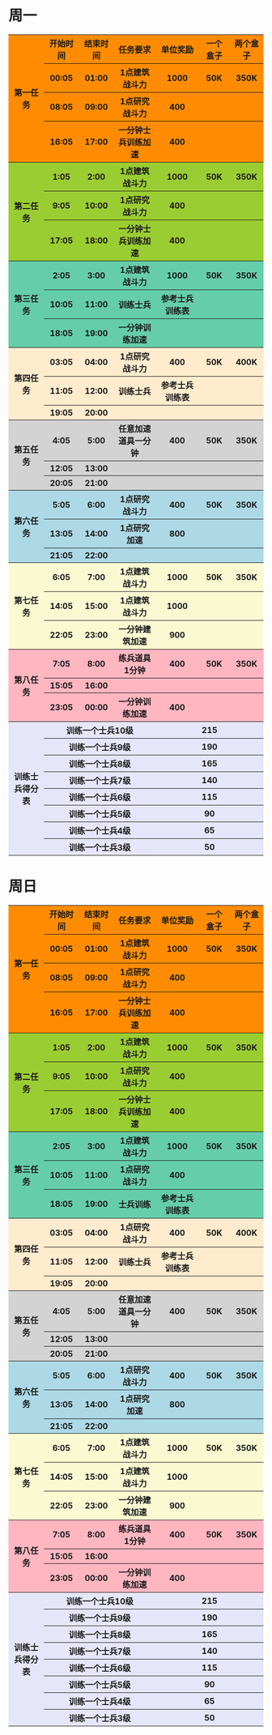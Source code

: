 # 周一

<table><tbody>
    <tr>
        <th rowspan="4"   bgcolor="DARKORANGE">第一任务</th>
        <th   bgcolor="DARKORANGE">开始时间</th>
        <th   bgcolor="DARKORANGE">结束时间</th>
        <th   bgcolor="DARKORANGE">任务要求</th>
        <th   bgcolor="DARKORANGE">单位奖励</th>
        <th   bgcolor="DARKORANGE">一个盒子</th>
        <th   bgcolor="DARKORANGE">两个盒子</th>
    </tr>
    <tr>
        <th   bgcolor="DARKORANGE">00:05</th>
        <th   bgcolor="DARKORANGE">01:00</th>
        <th   bgcolor="DARKORANGE">1点建筑战斗力</th>
        <th   bgcolor="DARKORANGE">1000</th>
        <th   bgcolor="DARKORANGE">50K</th>
        <th   bgcolor="DARKORANGE">350K</th>
    </tr>
    <tr>
        <th   bgcolor="DARKORANGE">08:05</th>
        <th   bgcolor="DARKORANGE">09:00</th>
        <th   bgcolor="DARKORANGE">1点研究战斗力</th>
        <th   bgcolor="DARKORANGE">400</th>
        <th   bgcolor="DARKORANGE"></th>
        <th   bgcolor="DARKORANGE"></th>
    </tr>
    <tr>
        <th   bgcolor="DARKORANGE">16:05</th>
        <th   bgcolor="DARKORANGE">17:00</th>
        <th   bgcolor="DARKORANGE">一分钟士兵训练加速</th>
        <th   bgcolor="DARKORANGE">400</th>
        <th   bgcolor="DARKORANGE"></th>
        <th   bgcolor="DARKORANGE"></th>
    </tr>
    <tr>
        <th rowspan="3"   bgcolor="YELLOWGREEN">第二任务</th>
        <th   bgcolor="YELLOWGREEN">1:05</th>
        <th   bgcolor="YELLOWGREEN">2:00</th>
        <th   bgcolor="YELLOWGREEN">1点建筑战斗力</th>
        <th   bgcolor="YELLOWGREEN">1000</th>
        <th   bgcolor="YELLOWGREEN">50K</th>
        <th   bgcolor="YELLOWGREEN">350K</th>
    </tr>
    <tr>
        <th   bgcolor="YELLOWGREEN">9:05</th>
        <th   bgcolor="YELLOWGREEN">10:00</th>
        <th   bgcolor="YELLOWGREEN">1点研究战斗力</th>
        <th   bgcolor="YELLOWGREEN">400</th>
        <th   bgcolor="YELLOWGREEN"></th>
        <th   bgcolor="YELLOWGREEN"></th>
    </tr>
    <tr>
        <th   bgcolor="YELLOWGREEN">17:05</th>
        <th   bgcolor="YELLOWGREEN">18:00</th>
        <th   bgcolor="YELLOWGREEN">一分钟士兵训练加速</th>
        <th   bgcolor="YELLOWGREEN">400</th>
        <th   bgcolor="YELLOWGREEN"></th>
        <th   bgcolor="YELLOWGREEN"></th>
    </tr>
    <tr>
        <th rowspan="3"   bgcolor="MEDIUMAQUAMARINE">第三任务</th>
        <th   bgcolor="MEDIUMAQUAMARINE">2:05</th>
        <th   bgcolor="MEDIUMAQUAMARINE">3:00</th>
        <th   bgcolor="MEDIUMAQUAMARINE">1点建筑战斗力</th>
        <th   bgcolor="MEDIUMAQUAMARINE">1000</th>
        <th   bgcolor="MEDIUMAQUAMARINE">50K</th>
        <th   bgcolor="MEDIUMAQUAMARINE">350K</th>
    </tr>
    <tr>
        <th   bgcolor="MEDIUMAQUAMARINE">10:05</th>
        <th   bgcolor="MEDIUMAQUAMARINE">11:00</th>
        <th   bgcolor="MEDIUMAQUAMARINE">训练士兵</th>
        <th   bgcolor="MEDIUMAQUAMARINE">参考士兵训练表</th>
        <th   bgcolor="MEDIUMAQUAMARINE"></th>
        <th   bgcolor="MEDIUMAQUAMARINE"></th>
    </tr>
    <tr>
        <th   bgcolor="MEDIUMAQUAMARINE">18:05</th>
        <th   bgcolor="MEDIUMAQUAMARINE">19:00</th>
        <th   bgcolor="MEDIUMAQUAMARINE">一分钟训练加速</th>
        <th   bgcolor="MEDIUMAQUAMARINE"></th>
        <th   bgcolor="MEDIUMAQUAMARINE"></th>
        <th   bgcolor="MEDIUMAQUAMARINE"></th>
    </tr>
    <tr>
        <th rowspan="3"   bgcolor="BLANCHEDALMOND">第四任务</th>
        <th   bgcolor="BLANCHEDALMOND">03:05</th>
        <th   bgcolor="BLANCHEDALMOND">04:00</th>
        <th   bgcolor="BLANCHEDALMOND">1点研究战斗力</th>
        <th   bgcolor="BLANCHEDALMOND">400</th>
        <th   bgcolor="BLANCHEDALMOND">50K</th>
        <th   bgcolor="BLANCHEDALMOND">400K</th>
    </tr>
    <tr>
        <th   bgcolor="BLANCHEDALMOND">11:05</th>
        <th   bgcolor="BLANCHEDALMOND">12:00</th>
        <th   bgcolor="BLANCHEDALMOND">训练士兵</th>
        <th   bgcolor="BLANCHEDALMOND">参考士兵训练表</th>
        <th   bgcolor="BLANCHEDALMOND"></th>
        <th   bgcolor="BLANCHEDALMOND"></th>
    </tr>
    <tr>
        <th   bgcolor="BLANCHEDALMOND">19:05</th>
        <th   bgcolor="BLANCHEDALMOND">20:00</th>
        <th   bgcolor="BLANCHEDALMOND"></th>
        <th   bgcolor="BLANCHEDALMOND"></th>
        <th   bgcolor="BLANCHEDALMOND"></th>
        <th   bgcolor="BLANCHEDALMOND"></th>
    </tr>
    <tr>
        <th rowspan="3"   bgcolor="LIGHTGRAY">第五任务</th>
        <th   bgcolor="LIGHTGRAY">4:05</th>
        <th   bgcolor="LIGHTGRAY">5:00</th>
        <th   bgcolor="LIGHTGRAY">任意加速道具一分钟
</th>
        <th   bgcolor="LIGHTGRAY">400</th>
        <th   bgcolor="LIGHTGRAY">50K</th>
        <th   bgcolor="LIGHTGRAY">350K</th>
    </tr>
    <tr>
        <th   bgcolor="LIGHTGRAY">12:05</th>
        <th   bgcolor="LIGHTGRAY">13:00</th>
        <th   bgcolor="LIGHTGRAY"></th>
        <th   bgcolor="LIGHTGRAY"></th>
        <th   bgcolor="LIGHTGRAY"></th>
        <th   bgcolor="LIGHTGRAY"></th>
    </tr>
    <tr>
        <th   bgcolor="LIGHTGRAY">20:05</th>
        <th   bgcolor="LIGHTGRAY">21:00</th>
        <th   bgcolor="LIGHTGRAY"></th>
        <th   bgcolor="LIGHTGRAY"></th>
        <th   bgcolor="LIGHTGRAY"></th>
        <th   bgcolor="LIGHTGRAY"></th>
    </tr>
    <tr>
        <th rowspan="3"   bgcolor="LIGHTBLUE">第六任务</th>
        <th   bgcolor="LIGHTBLUE">5:05</th>
        <th   bgcolor="LIGHTBLUE">6:00</th>
        <th   bgcolor="LIGHTBLUE">1点研究战斗力</th>
        <th   bgcolor="LIGHTBLUE">400</th>
        <th   bgcolor="LIGHTBLUE">50K</th>
        <th   bgcolor="LIGHTBLUE">350K</th>
    </tr>
    <tr>
        <th   bgcolor="LIGHTBLUE">13:05</th>
        <th   bgcolor="LIGHTBLUE">14:00</th>
        <th   bgcolor="LIGHTBLUE">1点研究加速</th>
        <th   bgcolor="LIGHTBLUE">800</th>
        <th   bgcolor="LIGHTBLUE"></th>
        <th   bgcolor="LIGHTBLUE"></th>
    </tr>
    <tr>
        <th   bgcolor="LIGHTBLUE">21:05</th>
        <th   bgcolor="LIGHTBLUE">22:00</th>
        <th   bgcolor="LIGHTBLUE"></th>
        <th   bgcolor="LIGHTBLUE"></th>
        <th   bgcolor="LIGHTBLUE"></th>
        <th   bgcolor="LIGHTBLUE"></th>
    </tr>
    <tr>
        <th rowspan="3"   bgcolor="LIGHTGOLDENRODYELLOW">第七任务</th>
        <th   bgcolor="LIGHTGOLDENRODYELLOW">6:05</th>
        <th   bgcolor="LIGHTGOLDENRODYELLOW">7:00</th>
        <th   bgcolor="LIGHTGOLDENRODYELLOW">1点建筑战斗力</th>
        <th   bgcolor="LIGHTGOLDENRODYELLOW">1000</th>
        <th   bgcolor="LIGHTGOLDENRODYELLOW">50K</th>
        <th   bgcolor="LIGHTGOLDENRODYELLOW">350K</th>
    </tr>
    <tr>
        <th   bgcolor="LIGHTGOLDENRODYELLOW">14:05</th>
        <th   bgcolor="LIGHTGOLDENRODYELLOW">15:00</th>
        <th   bgcolor="LIGHTGOLDENRODYELLOW">1点建筑战斗力</th>
        <th   bgcolor="LIGHTGOLDENRODYELLOW">1000</th>
        <th   bgcolor="LIGHTGOLDENRODYELLOW"></th>
        <th   bgcolor="LIGHTGOLDENRODYELLOW"></th>
    </tr>
    <tr>
        <th   bgcolor="LIGHTGOLDENRODYELLOW">22:05</th>
        <th   bgcolor="LIGHTGOLDENRODYELLOW">23:00</th>
        <th   bgcolor="LIGHTGOLDENRODYELLOW">一分钟建筑加速</th>
        <th   bgcolor="LIGHTGOLDENRODYELLOW">900</th>
        <th   bgcolor="LIGHTGOLDENRODYELLOW"></th>
        <th   bgcolor="LIGHTGOLDENRODYELLOW"></th>
    </tr>
    <tr>
        <th rowspan="3"   bgcolor="LIGHTPINK">第八任务</th>
        <th   bgcolor="LIGHTPINK">7:05</th>
        <th   bgcolor="LIGHTPINK">8:00</th>
        <th   bgcolor="LIGHTPINK">练兵道具1分钟</th>
        <th   bgcolor="LIGHTPINK">400</th>
        <th   bgcolor="LIGHTPINK">50K</th>
        <th   bgcolor="LIGHTPINK">350K</th>
    </tr>
    <tr>
        <th   bgcolor="LIGHTPINK">15:05</th>
        <th   bgcolor="LIGHTPINK">16:00</th>
        <th   bgcolor="LIGHTPINK"></th>
        <th   bgcolor="LIGHTPINK"></th>
        <th   bgcolor="LIGHTPINK"></th>
        <th   bgcolor="LIGHTPINK"></th>
    </tr>
    <tr>
        <th   bgcolor="LIGHTPINK">23:05</th>
        <th   bgcolor="LIGHTPINK">00:00</th>
        <th   bgcolor="LIGHTPINK">一分钟训练加速</th>
        <th   bgcolor="LIGHTPINK">400</th>
        <th   bgcolor="LIGHTPINK"></th>
        <th   bgcolor="LIGHTPINK"></th>
    </tr>
    <tr>
      <th rowspan="8"   bgcolor="LAVENDER">训练士兵得分表</th>
      <th   colspan="3" bgcolor="LAVENDER">训练一个士兵10级</th>
      <th   colspan="3" bgcolor="LAVENDER">215</th>
    </tr>
    <tr>
      <th   colspan="3" bgcolor="LAVENDER">训练一个士兵9级</th>
      <th   colspan="3" bgcolor="LAVENDER">190</th>
    </tr>
    <tr>
      <th   colspan="3" bgcolor="LAVENDER">训练一个士兵8级</th>
      <th   colspan="3" bgcolor="LAVENDER">165</th>
    </tr>
    <tr>
      <th   colspan="3" bgcolor="LAVENDER">训练一个士兵7级</th>
      <th   colspan="3" bgcolor="LAVENDER">140</th>
    </tr>
    <tr>
      <th   colspan="3" bgcolor="LAVENDER">训练一个士兵6级</th>
      <th   colspan="3" bgcolor="LAVENDER">115</th>
    </tr>
    <tr>
      <th   colspan="3" bgcolor="LAVENDER">训练一个士兵5级</th>
      <th   colspan="3" bgcolor="LAVENDER">90</th>
    </tr>
    <tr>
      <th   colspan="3" bgcolor="LAVENDER">训练一个士兵4级</th>
      <th   colspan="3" bgcolor="LAVENDER">65</th>
    </tr>
    <tr>
      <th   colspan="3" bgcolor="LAVENDER">训练一个士兵3级</th>
      <th   colspan="3" bgcolor="LAVENDER">50</th>
    </tr>
</table>  

# 周日

<table><tbody>
    <tr>
        <th rowspan="4"   bgcolor="DARKORANGE">第一任务</th>
        <th   bgcolor="DARKORANGE">开始时间</th>
        <th   bgcolor="DARKORANGE">结束时间</th>
        <th   bgcolor="DARKORANGE">任务要求</th>
        <th   bgcolor="DARKORANGE">单位奖励</th>
        <th   bgcolor="DARKORANGE">一个盒子</th>
        <th   bgcolor="DARKORANGE">两个盒子</th>
    </tr>
    <tr>
        <th   bgcolor="DARKORANGE">00:05</th>
        <th   bgcolor="DARKORANGE">01:00</th>
        <th   bgcolor="DARKORANGE">1点建筑战斗力</th>
        <th   bgcolor="DARKORANGE">1000</th>
        <th   bgcolor="DARKORANGE">50K</th>
        <th   bgcolor="DARKORANGE">350K</th>
    </tr>
    <tr>
        <th   bgcolor="DARKORANGE">08:05</th>
        <th   bgcolor="DARKORANGE">09:00</th>
        <th   bgcolor="DARKORANGE">1点研究战斗力</th>
        <th   bgcolor="DARKORANGE">400</th>
        <th   bgcolor="DARKORANGE"></th>
        <th   bgcolor="DARKORANGE"></th>
    </tr>
    <tr>
        <th   bgcolor="DARKORANGE">16:05</th>
        <th   bgcolor="DARKORANGE">17:00</th>
        <th   bgcolor="DARKORANGE">一分钟士兵训练加速</th>
        <th   bgcolor="DARKORANGE">400</th>
        <th   bgcolor="DARKORANGE"></th>
        <th   bgcolor="DARKORANGE"></th>
    </tr>
    <tr>
        <th rowspan="3"   bgcolor="YELLOWGREEN">第二任务</th>
        <th   bgcolor="YELLOWGREEN">1:05</th>
        <th   bgcolor="YELLOWGREEN">2:00</th>
        <th   bgcolor="YELLOWGREEN">1点建筑战斗力</th>
        <th   bgcolor="YELLOWGREEN">1000</th>
        <th   bgcolor="YELLOWGREEN">50K</th>
        <th   bgcolor="YELLOWGREEN">350K</th>
    </tr>
    <tr>
        <th   bgcolor="YELLOWGREEN">9:05</th>
        <th   bgcolor="YELLOWGREEN">10:00</th>
        <th   bgcolor="YELLOWGREEN">1点研究战斗力</th>
        <th   bgcolor="YELLOWGREEN">400</th>
        <th   bgcolor="YELLOWGREEN"></th>
        <th   bgcolor="YELLOWGREEN"></th>
    </tr>
    <tr>
        <th   bgcolor="YELLOWGREEN">17:05</th>
        <th   bgcolor="YELLOWGREEN">18:00</th>
        <th   bgcolor="YELLOWGREEN">一分钟士兵训练加速</th>
        <th   bgcolor="YELLOWGREEN">400</th>
        <th   bgcolor="YELLOWGREEN"></th>
        <th   bgcolor="YELLOWGREEN"></th>
    </tr>
    <tr>
        <th rowspan="3"   bgcolor="MEDIUMAQUAMARINE">第三任务</th>
        <th   bgcolor="MEDIUMAQUAMARINE">2:05</th>
        <th   bgcolor="MEDIUMAQUAMARINE">3:00</th>
        <th   bgcolor="MEDIUMAQUAMARINE">1点建筑战斗力</th>
        <th   bgcolor="MEDIUMAQUAMARINE">1000</th>
        <th   bgcolor="MEDIUMAQUAMARINE">50K</th>
        <th   bgcolor="MEDIUMAQUAMARINE">350K</th>
    </tr>
    <tr>
        <th   bgcolor="MEDIUMAQUAMARINE">10:05</th>
        <th   bgcolor="MEDIUMAQUAMARINE">11:00</th>
        <th   bgcolor="MEDIUMAQUAMARINE">1点研究战斗力</th>
        <th   bgcolor="MEDIUMAQUAMARINE">400</th>
        <th   bgcolor="MEDIUMAQUAMARINE"></th>
        <th   bgcolor="MEDIUMAQUAMARINE"></th>
    </tr>
    <tr>
        <th   bgcolor="MEDIUMAQUAMARINE">18:05</th>
        <th   bgcolor="MEDIUMAQUAMARINE">19:00</th>
        <th   bgcolor="MEDIUMAQUAMARINE">士兵训练</th>
        <th   bgcolor="MEDIUMAQUAMARINE">参考士兵训练表</th>
        <th   bgcolor="MEDIUMAQUAMARINE"></th>
        <th   bgcolor="MEDIUMAQUAMARINE"></th>
    </tr>
    <tr>
        <th rowspan="3"   bgcolor="BLANCHEDALMOND">第四任务</th>
        <th   bgcolor="BLANCHEDALMOND">03:05</th>
        <th   bgcolor="BLANCHEDALMOND">04:00</th>
        <th   bgcolor="BLANCHEDALMOND">1点研究战斗力</th>
        <th   bgcolor="BLANCHEDALMOND">400</th>
        <th   bgcolor="BLANCHEDALMOND">50K</th>
        <th   bgcolor="BLANCHEDALMOND">400K</th>
    </tr>
    <tr>
        <th   bgcolor="BLANCHEDALMOND">11:05</th>
        <th   bgcolor="BLANCHEDALMOND">12:00</th>
        <th   bgcolor="BLANCHEDALMOND">训练士兵</th>
        <th   bgcolor="BLANCHEDALMOND">参考士兵训练表</th>
        <th   bgcolor="BLANCHEDALMOND"></th>
        <th   bgcolor="BLANCHEDALMOND"></th>
    </tr>
    <tr>
        <th   bgcolor="BLANCHEDALMOND">19:05</th>
        <th   bgcolor="BLANCHEDALMOND">20:00</th>
        <th   bgcolor="BLANCHEDALMOND"></th>
        <th   bgcolor="BLANCHEDALMOND"></th>
        <th   bgcolor="BLANCHEDALMOND"></th>
        <th   bgcolor="BLANCHEDALMOND"></th>
    </tr>
    <tr>
        <th rowspan="3"   bgcolor="LIGHTGRAY">第五任务</th>
        <th   bgcolor="LIGHTGRAY">4:05</th>
        <th   bgcolor="LIGHTGRAY">5:00</th>
        <th   bgcolor="LIGHTGRAY">任意加速道具一分钟
</th>
        <th   bgcolor="LIGHTGRAY">400</th>
        <th   bgcolor="LIGHTGRAY">50K</th>
        <th   bgcolor="LIGHTGRAY">350K</th>
    </tr>
    <tr>
        <th   bgcolor="LIGHTGRAY">12:05</th>
        <th   bgcolor="LIGHTGRAY">13:00</th>
        <th   bgcolor="LIGHTGRAY"></th>
        <th   bgcolor="LIGHTGRAY"></th>
        <th   bgcolor="LIGHTGRAY"></th>
        <th   bgcolor="LIGHTGRAY"></th>
    </tr>
    <tr>
        <th   bgcolor="LIGHTGRAY">20:05</th>
        <th   bgcolor="LIGHTGRAY">21:00</th>
        <th   bgcolor="LIGHTGRAY"></th>
        <th   bgcolor="LIGHTGRAY"></th>
        <th   bgcolor="LIGHTGRAY"></th>
        <th   bgcolor="LIGHTGRAY"></th>
    </tr>
    <tr>
        <th rowspan="3"   bgcolor="LIGHTBLUE">第六任务</th>
        <th   bgcolor="LIGHTBLUE">5:05</th>
        <th   bgcolor="LIGHTBLUE">6:00</th>
        <th   bgcolor="LIGHTBLUE">1点研究战斗力</th>
        <th   bgcolor="LIGHTBLUE">400</th>
        <th   bgcolor="LIGHTBLUE">50K</th>
        <th   bgcolor="LIGHTBLUE">350K</th>
    </tr>
    <tr>
        <th   bgcolor="LIGHTBLUE">13:05</th>
        <th   bgcolor="LIGHTBLUE">14:00</th>
        <th   bgcolor="LIGHTBLUE">1点研究加速</th>
        <th   bgcolor="LIGHTBLUE">800</th>
        <th   bgcolor="LIGHTBLUE"></th>
        <th   bgcolor="LIGHTBLUE"></th>
    </tr>
    <tr>
        <th   bgcolor="LIGHTBLUE">21:05</th>
        <th   bgcolor="LIGHTBLUE">22:00</th>
        <th   bgcolor="LIGHTBLUE"></th>
        <th   bgcolor="LIGHTBLUE"></th>
        <th   bgcolor="LIGHTBLUE"></th>
        <th   bgcolor="LIGHTBLUE"></th>
    </tr>
    <tr>
        <th rowspan="3"   bgcolor="LIGHTGOLDENRODYELLOW">第七任务</th>
        <th   bgcolor="LIGHTGOLDENRODYELLOW">6:05</th>
        <th   bgcolor="LIGHTGOLDENRODYELLOW">7:00</th>
        <th   bgcolor="LIGHTGOLDENRODYELLOW">1点建筑战斗力</th>
        <th   bgcolor="LIGHTGOLDENRODYELLOW">1000</th>
        <th   bgcolor="LIGHTGOLDENRODYELLOW">50K</th>
        <th   bgcolor="LIGHTGOLDENRODYELLOW">350K</th>
    </tr>
    <tr>
        <th   bgcolor="LIGHTGOLDENRODYELLOW">14:05</th>
        <th   bgcolor="LIGHTGOLDENRODYELLOW">15:00</th>
        <th   bgcolor="LIGHTGOLDENRODYELLOW">1点建筑战斗力</th>
        <th   bgcolor="LIGHTGOLDENRODYELLOW">1000</th>
        <th   bgcolor="LIGHTGOLDENRODYELLOW"></th>
        <th   bgcolor="LIGHTGOLDENRODYELLOW"></th>
    </tr>
    <tr>
        <th   bgcolor="LIGHTGOLDENRODYELLOW">22:05</th>
        <th   bgcolor="LIGHTGOLDENRODYELLOW">23:00</th>
        <th   bgcolor="LIGHTGOLDENRODYELLOW">一分钟建筑加速</th>
        <th   bgcolor="LIGHTGOLDENRODYELLOW">900</th>
        <th   bgcolor="LIGHTGOLDENRODYELLOW"></th>
        <th   bgcolor="LIGHTGOLDENRODYELLOW"></th>
    </tr>
    <tr>
        <th rowspan="3" bgcolor="LIGHTPINK">第八任务</th>
        <th   bgcolor="LIGHTPINK">7:05</th>
        <th   bgcolor="LIGHTPINK">8:00</th>
        <th   bgcolor="LIGHTPINK">练兵道具1分钟</th>
        <th   bgcolor="LIGHTPINK">400</th>
        <th   bgcolor="LIGHTPINK">50K</th>
        <th   bgcolor="LIGHTPINK">350K</th>
    </tr>
    <tr>
        <th   bgcolor="LIGHTPINK">15:05</th>
        <th   bgcolor="LIGHTPINK">16:00</th>
        <th   bgcolor="LIGHTPINK"></th>
        <th   bgcolor="LIGHTPINK"></th>
        <th   bgcolor="LIGHTPINK"></th>
        <th   bgcolor="LIGHTPINK"></th>
    </tr>
    <tr>
        <th   bgcolor="LIGHTPINK">23:05</th>
        <th   bgcolor="LIGHTPINK">00:00</th>
        <th   bgcolor="LIGHTPINK">一分钟训练加速</th>
        <th   bgcolor="LIGHTPINK">400</th>
        <th   bgcolor="LIGHTPINK"></th>
        <th   bgcolor="LIGHTPINK"></th>
    </tr>
    <tr>
      <th rowspan="8"   bgcolor="LAVENDER">训练士兵得分表</th>
      <th   colspan="3" bgcolor="LAVENDER">训练一个士兵10级</th>
      <th   colspan="3" bgcolor="LAVENDER">215</th>
    </tr>
    <tr>
      <th   colspan="3" bgcolor="LAVENDER">训练一个士兵9级</th>
      <th   colspan="3" bgcolor="LAVENDER">190</th>
    </tr>
    <tr>
      <th   colspan="3" bgcolor="LAVENDER">训练一个士兵8级</th>
      <th   colspan="3" bgcolor="LAVENDER">165</th>
    </tr>
    <tr>
      <th   colspan="3" bgcolor="LAVENDER">训练一个士兵7级</th>
      <th   colspan="3" bgcolor="LAVENDER">140</th>
    </tr>
    <tr>
      <th   colspan="3" bgcolor="LAVENDER">训练一个士兵6级</th>
      <th   colspan="3" bgcolor="LAVENDER">115</th>
    </tr>
    <tr>
      <th   colspan="3" bgcolor="LAVENDER">训练一个士兵5级</th>
      <th   colspan="3" bgcolor="LAVENDER">90</th>
    </tr>
    <tr>
      <th   colspan="3" bgcolor="LAVENDER">训练一个士兵4级</th>
      <th   colspan="3" bgcolor="LAVENDER">65</th>
    </tr>
    <tr>
      <th   colspan="3" bgcolor="LAVENDER">训练一个士兵3级</th>
      <th   colspan="3" bgcolor="LAVENDER">50</th>
    </tr>
</table>  
